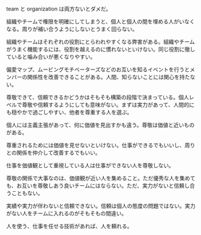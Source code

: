 team と organization は両方ないとダメだ。

組織やチームで権限を明確にしてしまうと、個人と個人の間を埋める人がいなくなる。周りが補い合うようにしないとうまく回らない。

組織やチームはそれぞれの役割にとらわれやすくなる弊害がある。組織やチームがうまく機能するには、役割を越えるのに慣れないといけない。同じ役割に徹していると噛み合いが悪くなりやすい。

偏愛マップ、ムービングモチベーターズなどのお互いを知るイベントを行うとメンバーの関係性を改善できることがある。人間、知らないことには関心を持たない。

尊敬できて、信頼できるかどうかはそもそも構築の段階で決まっている。個人レベルで尊敬や信頼するようにしても意味がない。まずは実力があって、人間的にも穏やかで過ごしやすい、他者を尊重する人を選ぶ。

個人には主義主張があって、何に価値を見出すかも違う。尊敬は価値と近いものがある。

尊重されるためには価値を見せないといけない。仕事ができるでもいいし、周りとの関係を仲介して改善するでもいい。

仕事を価値観として重視している人は仕事ができない人を尊敬しない。

尊敬の関係で大事なのは、価値観が近い人を集めること。ただ優秀な人を集めても、お互いを尊敬しあう良いチームにはならない。ただ、実力がないと信頼し合うこともない。

実績や実力が伴わないと信頼できない。信頼は個人の態度の問題ではない。実力がない人をチームに入れるのがそもそもの間違い。

人を使う、仕事を任せる技術があれば、人を頼れる。
